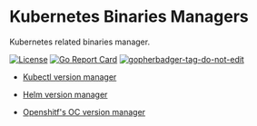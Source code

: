 # Kubernetes Binaries Managers
Kubernetes related binaries manager.

[![License](https://img.shields.io/github/license/little-angry-clouds/kubernetes-binaries-managers.svg)](https://github.com/nixknight/binaries-managers/blob/master/LICENSE) [![Go Report Card](https://goreportcard.com/badge/github.com/nixknight/binaries-managers)](https://goreportcard.com/report/github.com/nixknight/binaries-managers) <a href='https://github.com/jpoles1/gopherbadger' target='_blank'>![gopherbadger-tag-do-not-edit](https://img.shields.io/badge/Go%20Coverage-79%25-brightgreen.svg?longCache=true&style=flat)</a>

- [Kubectl version manager](./cmd/kbenv/README.md)

- [Helm version manager](./cmd/helmenv/README.md)

- [Openshitf's OC version manager](./cmd/ocenv/README.md)
